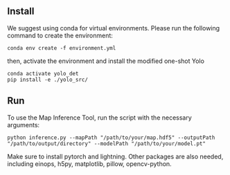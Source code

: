 ## Install
We suggest using conda for virtual environments.
Please run the following command to create the environment:
```
conda env create -f environment.yml
```

then, activate the environment and install the modified one-shot Yolo
```
conda activate yolo_det
pip install -e ./yolo_src/
```

## Run
To use the Map Inference Tool, run the script with the necessary arguments:

```
python inference.py --mapPath "/path/to/your/map.hdf5" --outputPath "/path/to/output/directory" --modelPath "/path/to/your/model.pt"
```

Make sure to install pytorch and lightning. Other packages are also needed, including einops, h5py, matplotlib, pillow, opencv-python.
